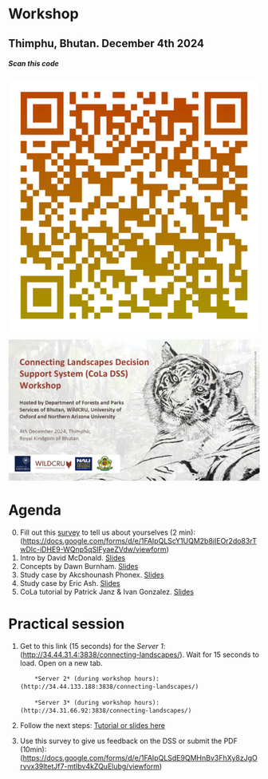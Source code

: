 # Workshop
## Thimphu, Bhutan. December 4th 2024

##### *Scan this code*
![QRcode](https://github.com/connectingLandscapes/cola/blob/main/workshops/Thimphu_2024-12-04/qr-code-Bhutan.png?raw=true)

![banner](https://github.com/connectingLandscapes/cola/blob/main/workshops/Thimphu_2024-12-04/ebanner.png?raw=true)


# Agenda


0. Fill out this [survey](https://docs.google.com/forms/d/e/1FAIpQLScY1UQM2b8iIEOr2do83rTwDlc-iDHE9-WQnp5qSIFyaeZVdw/viewform) to tell us about yourselves (2 min): (https://docs.google.com/forms/d/e/1FAIpQLScY1UQM2b8iIEOr2do83rTwDlc-iDHE9-WQnp5qSIFyaeZVdw/viewform)
1. Intro by David McDonald. [Slides](https://drive.google.com/open?id=1oAsKZAhw81zyzPKbyS0ehC6fG1ZYir1y&usp=drive_fs)
2. Concepts by Dawn Burnham. [Slides](https://docs.google.com/presentation/d/1nvz7o9J4YcKl4p9okQ_1BGo8AiVj5awr?rtpof=true&usp=drive_fs)
3. Study case by Akcshounash Phonex. [Slides](https://drive.google.com/open?id=1o5YLn2k49cGJCzKHz5ncWYrKj5D4TUuZ&usp=drive_fs)
4. Study case by Eric Ash. [Slides](https://drive.google.com/open?id=1o5YLn2k49cGJCzKHz5ncWYrKj5D4TUuZ&usp=drive_fs)
5. CoLa tutorial by Patrick Janz & Ivan Gonzalez. [Slides](https://docs.google.com/presentation/d/18iNtXGxe_NAlaNdxGC9xb_OBJrwRIzXI/edit?usp=sharing&ouid=103068293807996405041&rtpof=true&sd=true)

# Practical session

 1. Get to this link (15 seconds) for the *Server 1*: (http://34.44.31.4:3838/connecting-landscapes/).  Wait for 15 seconds to load. Open on a new tab.

			*Server 2* (during workshop hours): (http://34.44.133.188:3838/connecting-landscapes/)
			
			*Server 3* (during workshop hours): (http://34.31.66.92:3838/connecting-landscapes/)

2. Follow the next steps: [Tutorial or slides here](https://docs.google.com/presentation/d/18iNtXGxe_NAlaNdxGC9xb_OBJrwRIzXI/edit?usp=sharing&ouid=103068293807996405041&rtpof=true&sd=true)


3. Use this survey to give us feedback on the DSS or submit the PDF (10min): (https://docs.google.com/forms/d/e/1FAIpQLSdE9QMHnBv3FhXy8zJgOrvvx39ltetJf7-mtIbv4kZQuElubg/viewform)

